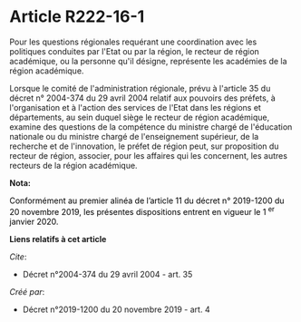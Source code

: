 # Article R222-16-1

Pour les questions régionales requérant une coordination avec les politiques conduites par l'Etat ou par la région, le
recteur de région académique, ou la personne qu'il désigne, représente les académies de la région académique.

Lorsque le comité de l'administration régionale, prévu à l'article 35 du décret n° 2004-374 du 29 avril 2004 relatif aux
pouvoirs des préfets, à l'organisation et à l'action des services de l'Etat dans les régions et départements, au sein duquel
siège le recteur de région académique, examine des questions de la compétence du ministre chargé de l'éducation nationale ou
du ministre chargé de l'enseignement supérieur, de la recherche et de l'innovation, le préfet de région peut, sur proposition
du recteur de région, associer, pour les affaires qui les concernent, les autres recteurs de la région académique.

**Nota:**

<font color="black">Conformément au premier alinéa de l’article 11 du décret n° 2019-1200 du 20 novembre 2019, les présentes
dispositions entrent en vigueur le 1
    <sup>er</sup> janvier 2020.</font>

**Liens relatifs à cet article**

_Cite_:

  - Décret n°2004-374 du 29 avril 2004 - art. 35

_Créé par_:

  - Décret n°2019-1200 du 20 novembre 2019 - art. 4
